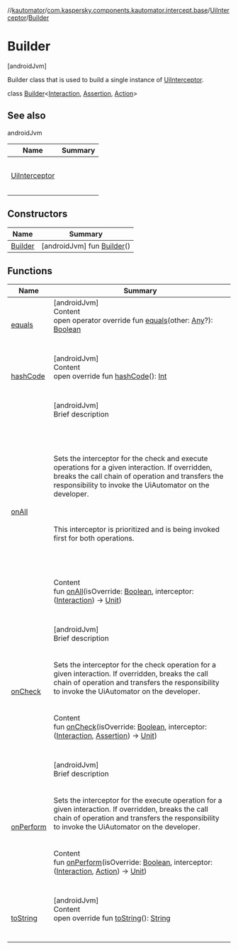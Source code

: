 //[kautomator](../../../index.md)/[com.kaspersky.components.kautomator.intercept.base](../../index.md)/[UiInterceptor](../index.md)/[Builder](index.md)



# Builder  
 [androidJvm] 

Builder class that is used to build a single instance of [UiInterceptor](../index.md).

class [Builder](index.md)<[Interaction](index.md), [Assertion](index.md), [Action](index.md)>   


## See also  
  
androidJvm  
  
|  Name|  Summary| 
|---|---|
| [UiInterceptor](../index.md)| <br><br><br><br>
  


## Constructors  
  
|  Name|  Summary| 
|---|---|
| [Builder](-builder.md)|  [androidJvm] fun [Builder](-builder.md)()   <br>


## Functions  
  
|  Name|  Summary| 
|---|---|
| [equals](https://kotlinlang.org/api/latest/jvm/stdlib/kotlin/-any/equals.html)| [androidJvm]  <br>Content  <br>open operator override fun [equals](https://kotlinlang.org/api/latest/jvm/stdlib/kotlin/-any/equals.html)(other: [Any](https://kotlinlang.org/api/latest/jvm/stdlib/kotlin/-any/index.html)?): [Boolean](https://kotlinlang.org/api/latest/jvm/stdlib/kotlin/-boolean/index.html)  <br><br><br>
| [hashCode](https://kotlinlang.org/api/latest/jvm/stdlib/kotlin/-any/hash-code.html)| [androidJvm]  <br>Content  <br>open override fun [hashCode](https://kotlinlang.org/api/latest/jvm/stdlib/kotlin/-any/hash-code.html)(): [Int](https://kotlinlang.org/api/latest/jvm/stdlib/kotlin/-int/index.html)  <br><br><br>
| [onAll](on-all.md)| [androidJvm]  <br>Brief description  <br><br><br><br><br>Sets the interceptor for the check and execute operations for a given interaction. If overridden, breaks the call chain of operation and transfers the responsibility to invoke the UiAutomator on the developer.<br><br><br><br>This interceptor is prioritized and is being invoked first for both operations.<br><br><br><br>  <br>Content  <br>fun [onAll](on-all.md)(isOverride: [Boolean](https://kotlinlang.org/api/latest/jvm/stdlib/kotlin/-boolean/index.html), interceptor: ([Interaction](index.md)) -> [Unit](https://kotlinlang.org/api/latest/jvm/stdlib/kotlin/-unit/index.html))  <br><br><br>
| [onCheck](on-check.md)| [androidJvm]  <br>Brief description  <br><br><br>Sets the interceptor for the check operation for a given interaction. If overridden, breaks the call chain of operation and transfers the responsibility to invoke the UiAutomator on the developer.<br><br>  <br>Content  <br>fun [onCheck](on-check.md)(isOverride: [Boolean](https://kotlinlang.org/api/latest/jvm/stdlib/kotlin/-boolean/index.html), interceptor: ([Interaction](index.md), [Assertion](index.md)) -> [Unit](https://kotlinlang.org/api/latest/jvm/stdlib/kotlin/-unit/index.html))  <br><br><br>
| [onPerform](on-perform.md)| [androidJvm]  <br>Brief description  <br><br><br>Sets the interceptor for the execute operation for a given interaction. If overridden, breaks the call chain of operation and transfers the responsibility to invoke the UiAutomator on the developer.<br><br>  <br>Content  <br>fun [onPerform](on-perform.md)(isOverride: [Boolean](https://kotlinlang.org/api/latest/jvm/stdlib/kotlin/-boolean/index.html), interceptor: ([Interaction](index.md), [Action](index.md)) -> [Unit](https://kotlinlang.org/api/latest/jvm/stdlib/kotlin/-unit/index.html))  <br><br><br>
| [toString](https://kotlinlang.org/api/latest/jvm/stdlib/kotlin/-any/to-string.html)| [androidJvm]  <br>Content  <br>open override fun [toString](https://kotlinlang.org/api/latest/jvm/stdlib/kotlin/-any/to-string.html)(): [String](https://kotlinlang.org/api/latest/jvm/stdlib/kotlin/-string/index.html)  <br><br><br>

